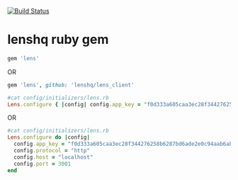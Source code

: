 [![Build Status](https://travis-ci.org/lenshq/lens_client.svg?branch=master)](https://travis-ci.org/lenshq/lens_client)

# lenshq ruby gem

```ruby
gem 'lens'
```

OR

```ruby
gem 'lens', github: 'lenshq/lens_client'
```

```ruby
#cat config/initializers/lens.rb
Lens.configure { |config| config.app_key = "f0d333a605caa3ec28f344276258b6287bd6ade2e0c94aab6ab2a5cf88f27fcb" }
```

OR

```ruby
#cat config/initializers/lens.rb
Lens.configure do |config|
  config.app_key = "f0d333a605caa3ec28f344276258b6287bd6ade2e0c94aab6ab2a5cf88f27fcb"
  config.protocol = "http"
  config.host = "localhost"
  config.port = 3001
end
```
